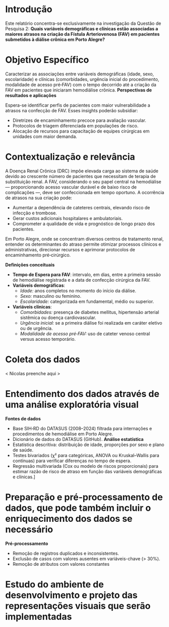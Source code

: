 # Introdução
Este relatório concentra-se exclusivamente na investigação da Questão de Pesquisa 2: **Quais variáveis demográficas e clínicas estão associadas a maiores atrasos na criação da Fístula Arteriovenosa (FAV) em pacientes submetidos à diálise crônica em Porto Alegre?**
# Objetivo Específico

Caracterizar as associações entre variáveis demográficas (idade, sexo, escolaridade) e clínicas (comorbidades, urgência inicial do procedimento, modalidade de acesso pré‑FAV) com o tempo decorrido até a criação da FAV em pacientes que iniciaram hemodiálise crônica.
**Perspectivas de resultados e aplicações**

Espera-se identificar perfis de pacientes com maior vulnerabilidade a atrasos na confecção de FAV. Esses insights poderão subsidiar:
- Diretrizes de encaminhamento precoce para avaliação vascular.
- Protocolos de triagem diferenciada em populações de risco.
- Alocação de recursos para capacitação de equipes cirúrgicas em unidades com maior demanda.
# Contextualização e relevância

A Doença Renal Crônica (DRC) impõe elevada carga ao sistema de saúde devido ao crescente número de pacientes que necessitam de terapia de substituição renal. A FAV, considerando o seu papel central na hemodiálise — proporcionando acesso vascular durável e de baixo risco de complicações —, deve ser confeccionada em tempo oportuno. A ocorrência de atrasos na sua criação pode:
- Aumentar a dependência de cateteres centrais, elevando risco de infecção e trombose.
- Gerar custos adicionais hospitalares e ambulatoriais.
- Comprometer a qualidade de vida e prognóstico de longo prazo dos pacientes.

Em Porto Alegre, onde se concentram diversos centros de tratamento renal, entender os determinantes do atraso permite otimizar processos clínicos e administrativas, direcionar recursos e aprimorar protocolos de encaminhamento pré‑cirúrgico.

**Definições conceituais**
- **Tempo de Espera para FAV**: intervalo, em dias, entre a primeira sessão de hemodiálise registrada e a data de confecção cirúrgica da FAV.
- **Variáveis demográficas**:
    - _Idade:_ anos completos no momento do início da diálise.
    - _Sexo:_ masculino ou feminino.
    - _Escolaridade:_ categorizada em fundamental, médio ou superior.
- **Variáveis clínicas**:
    - _Comorbidades:_ presença de diabetes mellitus, hipertensão arterial sistêmica ou doença cardiovascular.
    - _Urgência inicial:_ se a primeira diálise foi realizada em caráter eletivo ou de urgência.
    - _Modalidade de acesso pré‑FAV:_ uso de cateter venoso central versus acesso temporário.

# Coleta dos dados
< Nicolas preenche aqui >
# Entendimento dos dados através de uma análise exploratória visual
**Fontes de dados**
- Base SIH‑RD do DATASUS (2008–2024) filtrada para internações e procedimentos de hemodiálise em Porto Alegre.
- Dicionário de dados do DATASUS (GitHub).
**Análise estatística**
- Estatística descritiva: distribuição de idade, proporções por sexo e plano de saúde.
- Testes bivariados (χ² para categóricas, ANOVA ou Kruskal–Wallis para contínuas) para verificar diferenças no tempo de espera.
- Regressão multivariada (Cox ou modelo de riscos proporcionais) para estimar razão de risco de atraso em função das variáveis demográficas e clínicas.]
# Preparação e pré-processamento de dados, que pode também incluir o enriquecimento dos dados se necessário
**Pré‑processamento**
- Remoção de registros duplicados e inconsistentes.
- Exclusão de casos com valores ausentes em variáveis-chave (> 30%).
- Remoção de atributos com valores constantes

# Estudo do ambiente de desenvolvimento e projeto das representações visuais que serão implementadas

